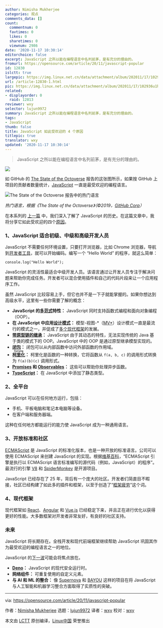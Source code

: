 ```yaml
---
author: Nimisha Mukherjee
categories: 观点
comments_data: []
count:
  commentnum: 0
  favtimes: 0
  likes: 0
  sharetimes: 0
  viewnum: 2986
date: '2020-11-17 10:30:14'
editorchoice: false
excerpt: JavaScript 之所以能在编程语言中名列前茅，是有充分的理由的。
fromurl: https://opensource.com/article/20/11/javascript-popular
id: 12830
islctt: true
largepic: https://img.linux.net.cn/data/attachment/album/202011/17/102936u1hghm95bbu7xjxg.jpg
url: /article-12830-1.html
pic: https://img.linux.net.cn/data/attachment/album/202011/17/102936u1hghm95bbu7xjxg.jpg.thumb.jpg
related:
- displayorder: 0
  raid: 12813
reviewer: wxy
selector: lujun9972
summary: JavaScript 之所以能在编程语言中名列前茅，是有充分的理由的。
tags:
- JavaScript
thumb: false
title: JavaScript 如此受欢迎的 4 个原因
titlepic: true
translator: wxy
updated: '2020-11-17 10:30:14'
---
```



> 
> JavaScript 之所以能在编程语言中名列前茅，是有充分的理由的。
> 
> 
> 


![](/data/attachment/album/202011/17/102936u1hghm95bbu7xjxg.jpg)


如 GitHub 的 [The State of the Octoverse](https://octoverse.github.com/) 报告的这张图所示，如果按 GitHub 上项目的贡献者数量统计，[JavaScript](https://en.wikipedia.org/wiki/JavaScript) 一直是最受欢迎的编程语言。


![The State of the Octoverse 报告中的热门语言](/data/attachment/album/202011/17/103021ngxojxso2qx8oldj.png "Top Languages from The State of the Octoverse report")


*热门语言，根据《The State of the Octoverse》（©2019，[GitHub Corp](https://octoverse.github.com/)）*


在本系列的 [上一篇](/article-12813-1.html) 中，我们深入了解了 JavaScript 的历史。在这篇文章中，我将分享它如此受欢迎的四个[原因](https://medium.com/paul-heintzelman/so-why-is-javascript-so-popular-f35bd6cfeb39)。


### 1、JavaScript 适合初级、中级和高级开发人员


JavaScript 不需要任何环境设置，只要打开浏览器，比如 Chrome 浏览器，导航到[开发者工具](https://developers.google.com/web/tools/chrome-devtools)，就可以开始编码。编写一个 “Hello World” 的程序，就这么简单：



```
console.log("Hello World");

```

JavaScript 的灵活性最适合中级开发人员。该语言通过让开发人员专注于解决问题来帮助你完成任务。开发者可以混合使用插件和自己的代码片段来让一个应用程序工作。


虽然 JavaScript 比较容易上手，但它也并不是一下子就能掌握的。如果你想达到高级水平，这里有一些你需要了解的概念：


* **JavaScript 的[多范式](https://medium.com/javascript-in-plain-english/what-are-javascript-programming-paradigms-3ef0f576dfdb)特性：** JavaScript 同时支持函数式编程和面向对象编程（OOP）。
* **在 JavaScript 中应用[设计模式](https://addyosmani.com/resources/essentialjsdesignpatterns/book/)：** 模型-视图-\*（[MV\*](https://developpaper.com/javascript-mv-pattern/)）设计模式一直是最流行的模式之一，并促成了[多个现代框架](https://en.wikipedia.org/wiki/Model%E2%80%93view%E2%80%93viewmodel#JavaScript_frameworks)的发展。
* **[带原型链的继承](https://developer.mozilla.org/en-US/docs/Web/JavaScript/Inheritance_and_the_prototype_chain)：** JavaScript 由于其动态的特性，无法实现传统的 Java 基于类的模式下的 OOP。JavaScript 中的 OOP 是通过原型继承模型实现的。
* **[闭包](https://developer.mozilla.org/en-US/docs/Web/JavaScript/Closures)：** 闭包可以从内部函数中访问外部函数的作用域。
* **<ruby> <a href="https://javascript.info/currying-partials">  柯里化 </a> <rt>  Currying </rt></ruby>：** 柯里化是函数的一种转换，它将函数从 `f(a, b, c)` 的调用形式转换为 `f(a)(b)(c)` 调用形式。
* **[Promises](https://developer.mozilla.org/en-US/docs/Web/JavaScript/Reference/Global_Objects/Promise) 和 [Observables](https://rxjs-dev.firebaseapp.com/guide/observable)：** 这些可以帮助你处理异步函数。
* **[TypeScript](https://en.wikipedia.org/wiki/TypeScript)：** 在 JavaScript 中添加了静态类型。


### 2、全平台


JavaScript 可以在任何地方运行，包括：


* 手机、平板电脑和笔记本电脑等设备。
* 在客户端和服务器端。


这种在任何地方都能运行的能力使 JavaScript 成为一种通用语言。


### 3、开放标准和社区


[ECMAScript](https://en.wikipedia.org/wiki/ECMAScript) 是 JavaScript 的标准化版本，也是一种开放的标准语言。公司可以使用 ECMAScript 来创建 JavaScript 的实现。根据[维基百科](https://en.wikipedia.org/wiki/List_of_ECMAScript_engines)，“ECMAScript 引擎是执行以 ECMAScript 语言标准编写的源代码（例如，JavaScript）的程序”。最流行的引擎 [V8](https://en.wikipedia.org/wiki/V8_%28JavaScript_engine%29) 和 [SpiderMonkey](https://en.wikipedia.org/wiki/SpiderMonkey) 是开源项目。


JavaScript 已经存在了 25 年，背后有一个庞大的社区。开发者们简直目不暇接，社区已经构建了如此多的插件和框架，以至于创造了“[框架疲劳](https://teropa.info/blog/2015/07/15/overcoming-javascript-framework-fatigue.html)”这个词。


### 4、现代框架


现代框架如 [React](https://en.wikipedia.org/wiki/React_%28web_framework%29)、[Angular](https://en.wikipedia.org/wiki/Angular_%28web_framework%29) 和 [Vue.js](https://en.wikipedia.org/wiki/Vue.js) 已经稳定下来，并且正在进行优化以获得更好的性能。大多数框架对开发者非常友好，有良好的社区支持。


### 未来


JavaScript 将长期存在。全栈开发和现代前端框架继续帮助 JavaScript 巩固其作为最受欢迎的编程语言之一的地位。


JavaScript 的[下一波](https://medium.com/@rangleio/the-future-of-javascript-in-the-front-end-world-2544c1814e2)可能会将焦点放在。


* **[Deno](https://en.wikipedia.org/wiki/Deno_%28software%29)：** JavaScript 的现代安全运行时。
* **网络组件：** 可重复使用的自定义元素。
* **与 AI 和 ML 的整合：** 像 [Supernova](https://techcrunch.com/2018/03/13/supernova-studio/) 和 [BAYOU](https://futurism.com/military-created-ai-learned-to-program) 这样的项目在将 JavaScript 与人工智能和机器学习整合方面取得了实质性的突破。




---


via: <https://opensource.com/article/20/11/javascript-popular>


作者：[Nimisha Mukherjee](https://opensource.com/users/nimisha) 选题：[lujun9972](https://github.com/lujun9972) 译者：[wxy](https://github.com/wxy) 校对：[wxy](https://github.com/wxy)


本文由 [LCTT](https://github.com/LCTT/TranslateProject) 原创编译，[Linux中国](https://linux.cn/) 荣誉推出